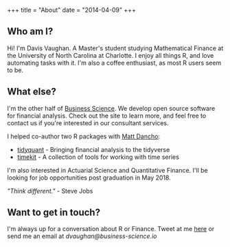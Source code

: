 +++
title = "About"
date = "2014-04-09"
+++

## Who am I?

Hi! I'm Davis Vaughan. A Master's student studying Mathematical Finance at the University of North Carolina at Charlotte. I enjoy all things R, and love automating tasks with it. I'm also a coffee enthusiast, as most R users seem to be.

## What else?

I'm the other half of [Business Science](http://www.business-science.io/). We develop open source software for financial analysis. Check out the site to learn more, and feel free to contact us if you're interested in our consultant services.

I helped co-author two R packages with [Matt Dancho](https://github.com/mdancho84):

- [tidyquant](https://business-science.github.io/tidyquant/) - Bringing financial analysis to the tidyverse
- [timekit](https://business-science.github.io/timekit/) - A collection of tools for working with time series 

I'm also interested in Actuarial Science and Quantitative Finance. I'll be looking for job opportunities post graduation in May 2018.

_"Think different."_ - Steve Jobs

## Want to get in touch?

I'm always up for a conversation about R or Finance. Tweet at me [here](https://twitter.com/dvaughan32) or send me an email at _dvaughan@business-science.io_
